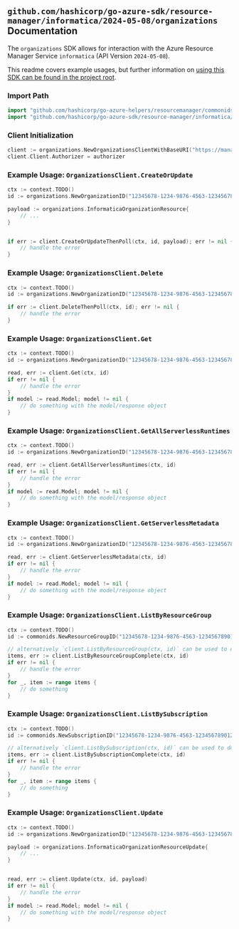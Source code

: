 
## `github.com/hashicorp/go-azure-sdk/resource-manager/informatica/2024-05-08/organizations` Documentation

The `organizations` SDK allows for interaction with the Azure Resource Manager Service `informatica` (API Version `2024-05-08`).

This readme covers example usages, but further information on [using this SDK can be found in the project root](https://github.com/hashicorp/go-azure-sdk/tree/main/docs).

### Import Path

```go
import "github.com/hashicorp/go-azure-helpers/resourcemanager/commonids"
import "github.com/hashicorp/go-azure-sdk/resource-manager/informatica/2024-05-08/organizations"
```


### Client Initialization

```go
client := organizations.NewOrganizationsClientWithBaseURI("https://management.azure.com")
client.Client.Authorizer = authorizer
```


### Example Usage: `OrganizationsClient.CreateOrUpdate`

```go
ctx := context.TODO()
id := organizations.NewOrganizationID("12345678-1234-9876-4563-123456789012", "example-resource-group", "organizationValue")

payload := organizations.InformaticaOrganizationResource{
	// ...
}


if err := client.CreateOrUpdateThenPoll(ctx, id, payload); err != nil {
	// handle the error
}
```


### Example Usage: `OrganizationsClient.Delete`

```go
ctx := context.TODO()
id := organizations.NewOrganizationID("12345678-1234-9876-4563-123456789012", "example-resource-group", "organizationValue")

if err := client.DeleteThenPoll(ctx, id); err != nil {
	// handle the error
}
```


### Example Usage: `OrganizationsClient.Get`

```go
ctx := context.TODO()
id := organizations.NewOrganizationID("12345678-1234-9876-4563-123456789012", "example-resource-group", "organizationValue")

read, err := client.Get(ctx, id)
if err != nil {
	// handle the error
}
if model := read.Model; model != nil {
	// do something with the model/response object
}
```


### Example Usage: `OrganizationsClient.GetAllServerlessRuntimes`

```go
ctx := context.TODO()
id := organizations.NewOrganizationID("12345678-1234-9876-4563-123456789012", "example-resource-group", "organizationValue")

read, err := client.GetAllServerlessRuntimes(ctx, id)
if err != nil {
	// handle the error
}
if model := read.Model; model != nil {
	// do something with the model/response object
}
```


### Example Usage: `OrganizationsClient.GetServerlessMetadata`

```go
ctx := context.TODO()
id := organizations.NewOrganizationID("12345678-1234-9876-4563-123456789012", "example-resource-group", "organizationValue")

read, err := client.GetServerlessMetadata(ctx, id)
if err != nil {
	// handle the error
}
if model := read.Model; model != nil {
	// do something with the model/response object
}
```


### Example Usage: `OrganizationsClient.ListByResourceGroup`

```go
ctx := context.TODO()
id := commonids.NewResourceGroupID("12345678-1234-9876-4563-123456789012", "example-resource-group")

// alternatively `client.ListByResourceGroup(ctx, id)` can be used to do batched pagination
items, err := client.ListByResourceGroupComplete(ctx, id)
if err != nil {
	// handle the error
}
for _, item := range items {
	// do something
}
```


### Example Usage: `OrganizationsClient.ListBySubscription`

```go
ctx := context.TODO()
id := commonids.NewSubscriptionID("12345678-1234-9876-4563-123456789012")

// alternatively `client.ListBySubscription(ctx, id)` can be used to do batched pagination
items, err := client.ListBySubscriptionComplete(ctx, id)
if err != nil {
	// handle the error
}
for _, item := range items {
	// do something
}
```


### Example Usage: `OrganizationsClient.Update`

```go
ctx := context.TODO()
id := organizations.NewOrganizationID("12345678-1234-9876-4563-123456789012", "example-resource-group", "organizationValue")

payload := organizations.InformaticaOrganizationResourceUpdate{
	// ...
}


read, err := client.Update(ctx, id, payload)
if err != nil {
	// handle the error
}
if model := read.Model; model != nil {
	// do something with the model/response object
}
```
